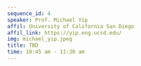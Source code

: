```yaml
---
sequence_id: 4
speaker: Prof. Michael Yip 
affil: University of California San Diego 
affil_link: https://yip.eng.ucsd.edu/
img: michael_yip.jpeg
title: TBD
time: 10:45 am - 11:30 am
---
```

